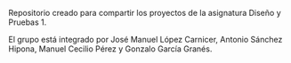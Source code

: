 
Repositorio creado para compartir los proyectos de la asignatura Diseño y Pruebas 1.

El grupo está integrado por José Manuel López Carnicer, Antonio Sánchez Hipona,
Manuel Cecilio Pérez y Gonzalo García Granés.
